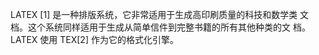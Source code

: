 LATEX [1] 是一种排版系统，它非常适用于生成高印刷质量的科技和数学类
文档。这个系统同样适用于生成从简单信件到完整书籍的所有其他种类的文
档。LATEX 使用 TEX[2] 作为它的格式化引擎。
